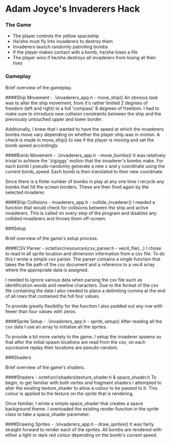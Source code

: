 # Adam Joyce's Invaderers Hack
### The Game
* The player controls the yellow spaceship
* He/she must fly into invaderers to destroy them
* Invaderers launch randomly patrolling bombs
* If the player makes contact with a bomb, he/she loses a life
* The player wins if he/she destroys all invaderers from losing all their lives

### Gameplay

Brief overview of the gameplay.

####Ship Movement - .\invaderers_app.h - move_ship()
An obvious task was to alter the ship movement, from it's rather limited 2 degrees of freedom
(left and right) to a full 'compass' 8 degrees of freedom.  I had to make sure to introduce new
collision constraints between the ship and the previously untouched upper and lower border.

Additionally, I knew that I wanted to have the speed at which the invaderers bombs move vary
depending on whether the player ship was in motion.  A check is made in move_ship() to see if
the player is moving and set the bomb speed accordingly.

####Bomb Movement - .\invaderers_app.h - move_bombs()
It was relatively trivial to achieve the 'zigzggy' motion that the invaderer's bombs make.  For
each bomb I pseudo-randomly generate a new x and y coordinate using the current bomb_speed.  Each
bomb is then translated to their new coordinate.

Since there is a finite number of bombs in play at any one time I recycle any bombs that hit the 
screen borders.  These are then fired again by the selected invaderer.

####Ship Collisions - invaderers_app.h - collide_invaderer()
I needed a function that would check for collisions between the ship and active invaderers.  This is
called on every step of the program and disables any collided invaderers and throws them off-screen.


###Setup

Brief overview of the game's setup process.

####CSV Parser - octet\src\resources\csv_parser.h - vec4_file(...)
I chose to read in all sprite location and dimension information from a csv file.  To do this I wrote a
simple csv parser.  The parser contains a single function that takes the file path of the csv document
and a reference to a vec4 array where the appropriate data is assigned.

I needed to ignore various data when parsing the csv file such as identification words and newline 
characters.  Due to the format of the csv file containing the data I also needed to place a delimiting
comma at the end of all rows that contained the full four values.

To provide greatly flexibility for the function I also padded out any row with fewer than four values
with zeros.


####Sprite Setup - .\invaderers_app.h - sprite_setup()
After reading all the csv data I use an array to initialise all the sprites.

To provide a bit more variety to the game, I setup the invaderer spawns so that after the initial spawn
locations are read from the csv, on each successive replay their locations are pseudo-random.


###Shaders

Brief overview of the game's shaders.

####Shaders - octet\src\shaders\texture_shader.h & space_shader.h
To begin, to get familiar with both vertex and fragment shaders I attempted to alter the existing 
texture_shader to allow a colour to be passed to it.  This colour is applied to the texture
on the sprite that is rendering.

Once familiar, I wrote a simple space_shader that creates a space background theme.  I overloaded
the existing render function in the sprite class to take a space_shader parameter.

####Drawing Sprites - .\invaderers_app.h - draw_sprites()
It was fairly straight forward to render each of the sprites.  All bombs are rendered with either
a light or dark red colour depending on the bomb's current speed.